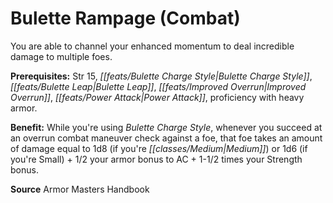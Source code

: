 ﻿---
cssclass: [feats]

---
# Bulette Rampage (Combat)

You are able to channel your enhanced momentum to deal incredible damage to multiple foes.

**Prerequisites:** Str 15, _[[feats/Bulette Charge Style|Bulette Charge Style]]_, _[[feats/Bulette Leap|Bulette Leap]]_, _[[feats/Improved Overrun|Improved Overrun]]_, _[[feats/Power Attack|Power Attack]]_, proficiency with heavy armor.

**Benefit:** While you're using _Bulette Charge Style_, whenever you succeed at an overrun combat maneuver check against a foe, that foe takes an amount of damage equal to 1d8 (if you're _[[classes/Medium|Medium]]_) or 1d6 (if you're Small) + 1/2 your armor bonus to AC + 1-1/2 times your Strength bonus.

**Source** Armor Masters Handbook